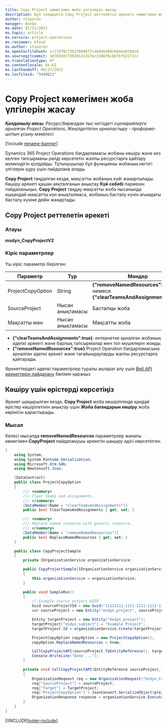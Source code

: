 ```yaml
---
title: Copy Project көмегімен жоба үлгілерін жасау
description: Бұл тақырыпта Copy Project реттелетін әрекеті көмегімен жоба үлгілерін жасау жолы туралы ақпарат берілген.
author: stsporen
manager: Annbe
ms.date: 01/21/2021
ms.topic: article
ms.service: project-operations
ms.reviewer: kfend
ms.author: stsporen
ms.openlocfilehash: cc17df0c73b276048f7c4b04bd9dc6644e828dc0
ms.sourcegitcommit: 3d78338773929121d17ec3386f6cb67bfb2272cc
ms.translationtype: HT
ms.contentlocale: kk-KZ
ms.lasthandoff: 04/27/2021
ms.locfileid: "5949821"
---
```

# <a name="develop-project-templates-with-copy-project"></a>Copy Project көмегімен жоба үлгілерін жасау

_**Қолданылу аясы:** Ресурс/биржадан тыс негіздегі сценарийлерге арналған Project Operations, Жеңілдетілген орналастыру - проформа-шотын ұсыну мәмілесі_

[!include [rename-banner](~/includes/cc-data-platform-banner.md)]

Dynamics 365 Project Operations бағдарламасы жобаны көшіру және кез келген тапсырманы рөлді көрсететін жалпы ресурстарға қайтару мүмкіндігін қолдайды. Тұтынушылар бұл функцияны жобаның негізгі үлгілерін құру үшін пайдалана алады.

**Copy Project** таңдалған кезде, мақсатты жобаның күйі жаңартылады. Көшіру әрекеті қашан аяқталғанын анықтау **Күй себебі** пәрменін пайдаланыңыз. **Copy Project** таңдау мақсатты жоба нысанында ешқандай мақсатты күн анықталмаса, жобаның басталу күнін ағымдағы басталу күніне дейін жаңартады.

## <a name="copy-project-custom-action"></a>Copy Project реттелетін әрекеті 

### <a name="name"></a>Атауы 

**msdyn_CopyProjectV2**

### <a name="input-parameters"></a>Кіріс параметрлер
Үш кіріс параметрі берілген:

| Параметр          | Түр   | Мәндер                                                   | 
|--------------------|--------|----------------------------------------------------------|
| ProjectCopyOption  | String | **{"removeNamedResources":true}** немесе **{"clearTeamsAndAssignments":true}** |
| SourceProject      | Нысан анықтамасы | Бастапқы жоба |
| Мақсатты мән             | Нысан анықтамасы | Мақсатты жоба |


- **{"clearTeamsAndAssignments":true}**: интернетке арналған жобаның әдепкі әрекеті және барлық тапсырмалар мен топ мүшелерін жояды.
- **{"removeNamedResources":true}** Project Operation бағдарламасына арналған әдепкі әрекет және тағайындауларды жалпы ресурстарға қайтарады.

Әрекеттердегі әдепкі параметрлер туралы ақпарат алу үшін [Веб API әрекеттерін пайдалану](/powerapps/developer/common-data-service/webapi/use-web-api-actions) бөлімін қараңыз

## <a name="specify-fields-to-copy"></a>Көшіру үшін өрістерді көрсетіңіз 
Әрекет шақырылған кезде, **Copy Project** жоба көшірілгенде қандай өрістер көшірілетінін анықтау үшін **Жоба бағандарын көшіру** жоба көрінісін қарастырады.


### <a name="example"></a>Мысал
Келеcі мысалда **removeNamedResources** параметрлер жинағы көмегімен **CopyProject** пайдаланушы әрекетін шақыру әдісі көрсетілген.
```C#
{
    using System;
    using System.Runtime.Serialization;
    using Microsoft.Xrm.Sdk;
    using Newtonsoft.Json;

    [DataContract]
    public class ProjectCopyOption
    {
        /// <summary>
        /// Clear teams and assignments.
        /// </summary>
        [DataMember(Name = "clearTeamsAndAssignments")]
        public bool ClearTeamsAndAssignments { get; set; }

        /// <summary>
        /// Replace named resource with generic resource.
        /// </summary>
        [DataMember(Name = "removeNamedResources")]
        public bool ReplaceNamedResources { get; set; }
    }

    public class CopyProjectSample
    {
        private IOrganizationService organizationService;

        public CopyProjectSample(IOrganizationService organizationService)
        {
            this.organizationService = organizationService;
        }

        public void SampleRun()
        {
            // Example source project GUID
            Guid sourceProjectId = new Guid("11111111-1111-1111-1111-111111111111");
            var sourceProject = new Entity("msdyn_project", sourceProjectId);

            Entity targetProject = new Entity("msdyn_project");
            targetProject["msdyn_subject"] = "Example Project";
            targetProject.Id = organizationService.Create(targetProject);

            ProjectCopyOption copyOption = new ProjectCopyOption();
            copyOption.ReplaceNamedResources = true;

            CallCopyProjectAPI(sourceProject.ToEntityReference(), targetProject.ToEntityReference(), copyOption);
            Console.WriteLine("Done ...");
        }

        private void CallCopyProjectAPI(EntityReference sourceProject, EntityReference TargetProject, ProjectCopyOption projectCopyOption)
        {
            OrganizationRequest req = new OrganizationRequest("msdyn_CopyProjectV2");
            req["SourceProject"] = sourceProject;
            req["Target"] = TargetProject;
            req["ProjectCopyOption"] = JsonConvert.SerializeObject(projectCopyOption);
            OrganizationResponse response = organizationService.Execute(req);
        }
    }
}
```


[!INCLUDE[footer-include](../includes/footer-banner.md)]